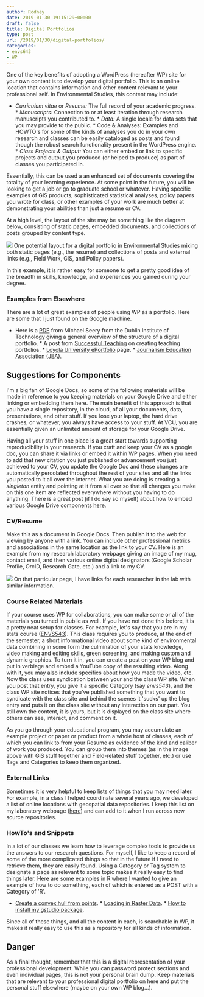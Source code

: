 ```yaml
---
author: Rodney
date: 2019-01-30 19:15:29+00:00
draft: false
title: Digital Portfolios
type: post
url: /2019/01/30/digital-portfolios/
categories:
- envs643
- WP
---
```

One of the key benefits of adopting a WordPress (hereafter WP) site for your own content is to develop your digital portfolio.  This is an online location that contains information and other content relevant to your professional self.  In Environmental Studies, this content may include:

  * _Curriculum vitae_ or _Resume:_ The full record of your academic progress.  * _Manuscripts:_ Connection to or at least iteration through research manuscripts you contributed to.  * _Data:_ A single locale for data sets that you may provide to the public.  * Code & Analyses:  Examples and HOWTO's for some of the kinds of analyses you do in your own research and classes can be easily cataloged as posts and found though the robust search functionality present in the WordPress engine.  * _Class Projects & Output:_ You can either embed or link to specific projects and output you produced (or helped to produce) as part of classes you participated in.

Essentially, this can be used a an enhanced set of documents covering the totality of your learning experience.  At some point in the future, you will be looking to get a job or go to graduate school or whatever.  Having specific examples of GIS products, sophisticated statistical analyses, policy papers you wrote for class, or other examples of your work are much better at demonstrating your abilities than just a resume or CV.

At a high level, the layout of the site may be something like the diagram below, consisting of static pages, embedded documents, and collections of posts grouped by content type.

![](/img/2019/01/Screen-Shot-2019-01-30-at-1.29.21-PM.png)
One potential layout for a digital portfolio in Environmental Studies mixing both static pages (e.g., the resume) and collections of posts and external links (e.g., Field Work, GIS, and Policy papers).

In this example, it is rather easy for someone to get a pretty good idea of the breadth in skills, knowledge, and experiences you gained during your degree.

### Examples from Elsewhere

There are a lot of great examples of people using WP as a portfolio.  Here are some that I just found on the Google machine.

  * Here is a [PDF](http://michaelseery.com/home/wp-content/uploads/2012/01/Wordpress-for-E-Portfolios.pdf) from Michael Seery from the Dublin Institute of Technology giving a general overview of the structure of a digital portfolio.  * A post from [Successful Teaching](https://successfulteaching.wordpress.com/2012/10/31/use-wordpress-com-to-create-a-teaching-portfolio/) on creating teaching portfolios.  * [Loyola University ePortfolio](http://researchguides.loyno.edu/ePortfolio) page.  * [Journalism Education Association (JEA).](http://jea.org/wp/home/awards-honors/journalist-of-the-year/setting-up-a-wordpress-online-portfolio/)

## Suggestions for Components

I'm a big fan of Google Docs, so some of the following materials will be made in reference to you keeping materials on your Google Drive and either linking or embedding them here.  The main benefit of this approach is that you have a single repository, in the cloud, of all your documents, data, presentations, and other stuff.  If you lose your laptop, the hard drive crashes, or whatever, you always have access to your stuff.  At VCU, you are essentially given an unlimited amount of storage for your Google Drive.  

Having all your stuff in one place is a great start towards supporting reproducibility in your research.  If you craft and keep your CV as a google doc, you can share it via links or embed it within WP pages.  When you need to add that new citation you just published or advancement you just achieved to your CV, you update the Google Doc and these changes are automatically percolated throughout the rest of your sites and all the links you posted to it all over the internet.  What you are doing is creating a _singleton_ entity and pointing at it from all over so that all changes you make on this one item are reflected everywhere without you having to do anything.  There is a great post (if I do say so myself) about how to embed various Google Drive components [here](https://rodneydyer.com/2019/01/30/google-drive-content/).

### CV/Resume

Make this as a document in Google Docs.  Then publish it to the web for viewing by anyone with a link.  You can include other professional metrics and associations in the same location as the link to your CV.   Here is an example from my research laboratory webpage giving an image of my mug, contact email, and then various online digital designators (Google Scholar Profile, OrcID, Research Gate, etc.) and a link to my CV.

![](/img/2019/01/Screen-Shot-2019-01-30-at-1.46.53-PM.png)
On that particular page, I have links for each researcher in the lab with similar information.

### Course Related Materials

If your course uses WP for collaborations, you can make some or all of the materials you turned in public as well.  If you have not done this before, it is a pretty neat setup for classes.  For example, let's say that you are in my stats course ([ENVS543](https://rampages.us/envs543/)). This class requires you to produce, at the end of the semester, a short informational video about some kind of environmental data combining in some form  the culmination of your stats knowledge, video making and editing skills, green screening, and making custom and dynamic graphics.  To turn it in, you can create a post on your WP blog and put in verbiage and embed a YouTube copy of the resulting video.  Along with it, you may also include specifics about how you made the video, etc.  Now the class uses syndication between your and the class WP site.  When you post that entry, you give it a specific Category (say _envs543_), and the class WP site notices that you've published something that you want to syndicate with the class site and behind the scenes it 'sucks' up the blog entry and puts it on the class site without any interaction on our part.  You still own the content, it is yours, but it is displayed on the class site where others can see, interact, and comment on it.  

As you go through your educational program, you may accumulate an example project or paper or product from a whole host of classes, each of which you can link to from your Resume as evidence of the kind and caliber of work you produced.  You can group them into themes (as in the image above with GIS stuff together and Field-related stuff together, etc.) or use Tags and Categories to keep them organized.

### External Links

Sometimes it is very helpful to keep lists of things that you may need later.  For example, in a class I helped coordinate several years ago, we developed a list of online locations with geospatial data repositories.  I keep this list on my laboratory webpage ([here](https://dyerlab.ces.vcu.edu/2016/10/06/spatial-data-sources/)) and can add to it when I run across new source repositories.

### HowTo's and Snippets

In a lot of our classes we learn how to leverage complex tools to provide us the answers to our research questions.  For myself, I like to keep a record of some of the more complicated things so that in the future if I need to retrieve them, they are easily found.  Using a Category or Tag system to designate a page as relevant to some topic makes it really easy to find things later.  Here are some examples in R where I wanted to give an example of how to do something, each of which is entered as a POST with a Category of 'R'.

  * [Create a convex hull from points](https://dyerlab.ces.vcu.edu/2016/03/18/buffers-convex-hulls/).  * [Loading in Raster Data](https://dyerlab.ces.vcu.edu/2015/08/26/loading-in-rasters/).  * [How to install my gstudio package](https://dyerlab.ces.vcu.edu/2015/01/16/gstudio/).

Since all of these things, and all the content in each, is searchable in WP, it makes it really easy to use this as a repository for all kinds of information.

## Danger

As a final thought, remember that this is a digital representation of your professional development.  While you can password protect sections and even individual pages, this is not your personal brain dump.  Keep materials that are relevant to your professional digital portfolio on here and put the personal stuff elsewhere (maybe on your own WP blog...).

